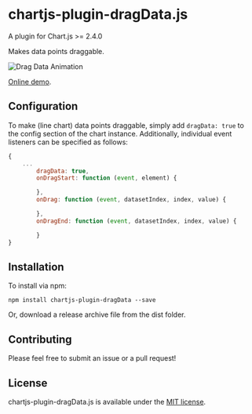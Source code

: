 # chartjs-plugin-dragData.js

A plugin for Chart.js >= 2.4.0

Makes data points draggable.

![Drag Data Animation](https://chrispahm.github.io/chartjs-plugin-dragData/assets/chartjs-plugin-dragData.gif)

[Online demo](https://chrispahm.github.io/chartjs-plugin-dragData/).
## Configuration

To make (line chart) data points draggable, simply add ```dragData: true``` to the config section of the chart instance.
Additionally, individual event listeners can be specified as follows:

```javascript
{
    ...
		dragData: true,
		onDragStart: function (event, element) {

		},
		onDrag: function (event, datasetIndex, index, value) {

		},
		onDragEnd: function (event, datasetIndex, index, value) {

		}
}
```

## Installation

To install via npm:

```
npm install chartjs-plugin-dragData --save
```

Or, download a release archive file from the dist folder.

## Contributing

Please feel free to submit an issue or a pull request!

## License

chartjs-plugin-dragData.js is available under the [MIT license](http://opensource.org/licenses/MIT).
